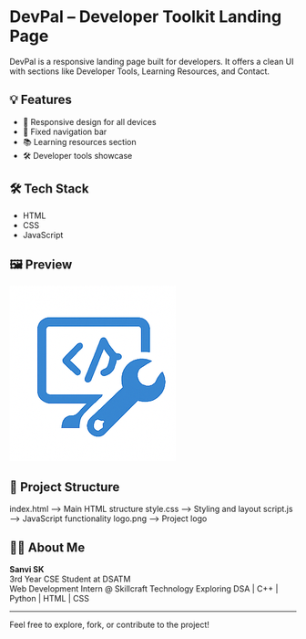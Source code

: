 # DevPal – Developer Toolkit Landing Page

DevPal is a responsive landing page built for developers. It offers a clean UI with sections like Developer Tools, Learning Resources, and Contact.

## 💡 Features

- 🚀 Responsive design for all devices
- 📌 Fixed navigation bar
- 📚 Learning resources section
- 🛠️ Developer tools showcase

## 🛠️ Tech Stack

- HTML
- CSS
- JavaScript

## 🖼️ Preview

![DevPal Screenshot](logo.png) <!-- You can replace this with an actual screenshot if you want -->

## 📁 Project Structure
index.html --> Main HTML structure
style.css --> Styling and layout
script.js --> JavaScript functionality
logo.png --> Project logo

## 🙋‍♀️ About Me

**Sanvi SK**  
3rd Year CSE Student at DSATM  
Web Development Intern @ Skillcraft Technology 
Exploring DSA | C++ | Python | HTML | CSS

---

Feel free to explore, fork, or contribute to the project!
